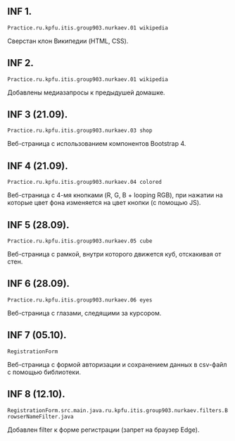 ## INF 1.
```Practice.ru.kpfu.itis.group903.nurkaev.01 wikipedia```

Сверстан клон Википедии (HTML, CSS).

## INF 2.
```Practice.ru.kpfu.itis.group903.nurkaev.01 wikipedia```

Добавлены медиазапросы к предыдушей домашке.

## INF 3 (21.09).
```Practice.ru.kpfu.itis.group903.nurkaev.03 shop```

Веб-страница с использованием компонентов Bootstrap 4.

## INF 4 (21.09).
```Practice.ru.kpfu.itis.group903.nurkaev.04 colored```

Веб-страница с 4-мя кнопками (R, G, B + looping RGB), при нажатии на которые цвет фона изменяется на цвет кнопки (с помощью JS).

## INF 5 (28.09).
```Practice.ru.kpfu.itis.group903.nurkaev.05 cube```

Веб-страница с рамкой, внутри которого движется куб, отскакивая от стен.


## INF 6 (28.09).
```Practice.ru.kpfu.itis.group903.nurkaev.06 eyes```

Веб-страница с глазами, следящими за курсором.

## INF 7 (05.10).
```RegistrationForm```

Веб-страница с формой авторизации и сохранением данных в csv-файл с помощью библиотеки.  

## INF 8 (12.10).
```RegistrationForm.src.main.java.ru.kpfu.itis.group903.nurkaev.filters.BrowserNameFilter.java```

Добавлен filter к форме регистрации (запрет на браузер Edge).
